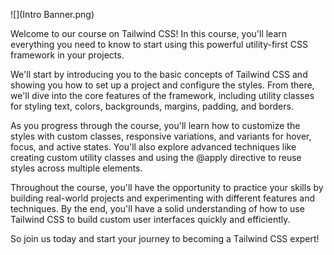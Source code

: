 ![](Intro Banner.png)

Welcome to our course on Tailwind CSS! In this course, you'll learn everything you need to know to start using this powerful utility-first CSS framework in your projects.

We'll start by introducing you to the basic concepts of Tailwind CSS and showing you how to set up a project and configure the styles. From there, we'll dive into the core features of the framework, including utility classes for styling text, colors, backgrounds, margins, padding, and borders.

As you progress through the course, you'll learn how to customize the styles with custom classes, responsive variations, and variants for hover, focus, and active states. You'll also explore advanced techniques like creating custom utility classes and using the @apply directive to reuse styles across multiple elements.

Throughout the course, you'll have the opportunity to practice your skills by building real-world projects and experimenting with different features and techniques. By the end, you'll have a solid understanding of how to use Tailwind CSS to build custom user interfaces quickly and efficiently.

So join us today and start your journey to becoming a Tailwind CSS expert!